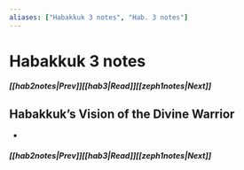 ```yaml
---
aliases: ["Habakkuk 3 notes", "Hab. 3 notes"]
---
```

# Habakkuk 3 notes
##### <span class=arrow-left></span>[[hab2notes|Prev]]<span class=navigation-separator></span>[[hab3|Read]]<span class=navigation-separator></span>[[zeph1notes|Next]]<span class=arrow-right></span>
## Habakkuk’s Vision of the Divine Warrior
- 
##### <span class=arrow-left></span>[[hab2notes|Prev]]<span class=navigation-separator></span>[[hab3|Read]]<span class=navigation-separator></span>[[zeph1notes|Next]]<span class=arrow-right></span>